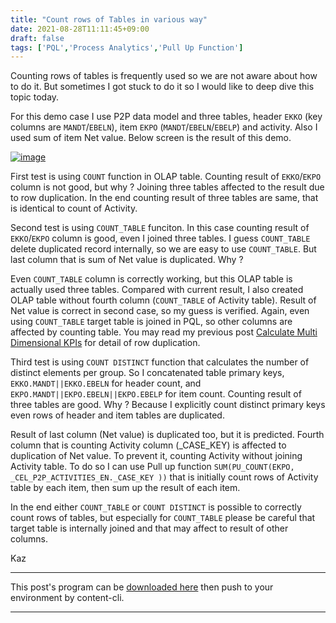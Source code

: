 ```yaml
---
title: "Count rows of Tables in various way"
date: 2021-08-28T11:11:45+09:00
draft: false
tags: ['PQL','Process Analytics','Pull Up Function']
---
```


Counting rows of tables is frequently used so we are not aware about how to do it. But sometimes I got stuck to do it so I would like to deep dive this topic today.

For this demo case I use P2P data model and three tables, header `EKKO` (key columns are `MANDT`/`EBELN`), item `EKPO` (`MANDT`/`EBELN`/`EBELP`) and activity. Also I used sum of item Net value. Below screen is the result of this demo.

[![image](https://user-images.githubusercontent.com/67397583/131204467-0fa76a98-929c-40a3-87e1-707c20613f04.png)](https://user-images.githubusercontent.com/67397583/131204467-0fa76a98-929c-40a3-87e1-707c20613f04.png)

First test is using `COUNT` function in OLAP table. Counting result of `EKKO`/`EKPO` column is not good, but why ? Joining three tables affected to the result due to row duplication. In the end counting result of three tables are same, that is identical to count of Activity.

Second test is using `COUNT_TABLE` funciton. In this case counting result of `EKKO`/`EKPO` column is good, even I joined three tables. I guess `COUNT_TABLE` delete duplicated record internally, so we are easy to use `COUNT_TABLE`. But last column that is sum of Net value is duplicated. Why ?

Even `COUNT_TABLE` column is correctly working, but this OLAP table is actually used three tables. Compared with current result, I also created OLAP table without fourth column (`COUNT_TABLE` of Activity table). Result of Net value is correct in second case, so my guess is verified. Again, even using `COUNT_TABLE` target table is joined in PQL, so other columns are affected by counting table. You may read my previous post [Calculate Multi Dimensional KPIs](../2021-06-12-calculate-multi-dimentional-kpis/) for detail of row duplication.

Third test is using `COUNT DISTINCT` function that calculates the number of distinct elements per group. So I concatenated table primary keys, `EKKO.MANDT||EKKO.EBELN` for header count, and `EKPO.MANDT||EKPO.EBELN||EKPO.EBELP` for item count. Counting result of three tables are good. Why ? Because I explicitly count distinct primary keys even rows of header and item tables are duplicated.

Result of last column (Net value) is duplicated too, but it is predicted. Fourth column that is counting Activity column (_CASE_KEY) is affected to duplication of Net value. To prevent it, counting Activity without joining Activity table. To do so I can use Pull up function `SUM(PU_COUNT(EKPO, _CEL_P2P_ACTIVITIES_EN._CASE_KEY ))` that is initially count rows of Activity table by each item, then sum up the result of each item.

In the end either `COUNT_TABLE` or `COUNT DISTINCT` is possible to correctly count rows of tables, but especially for `COUNT_TABLE` please be careful that target table is internally joined and that may affect to result of other columns.

Kaz

---

This post's program can be [downloaded here](../../examples/p2p_analysis_20210828.json) then push to your environment by content-cli.

---
